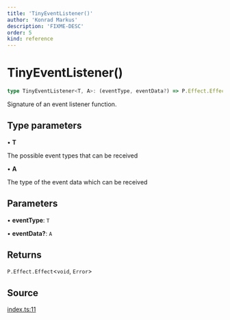 ```yaml
---
title: 'TinyEventListener()'
author: 'Konrad Markus'
description: 'FIXME-DESC'
order: 5
kind: reference
---
```


# TinyEventListener()

```ts
type TinyEventListener<T, A>: (eventType, eventData?) => P.Effect.Effect<void, Error>;
```

Signature of an event listener function.

## Type parameters

• **T**

The possible event types that can be received

• **A**

The type of the event data which can be received

## Parameters

• **eventType**: `T`

• **eventData?**: `A`

## Returns

`P.Effect.Effect`\<`void`, `Error`\>

## Source

[index.ts:11](https://github.com/konkerdotdev/tiny-event-fp/blob/35c286bc511870798a7f3d70c0cc704e7c0c0006/src/index.ts#L11)
